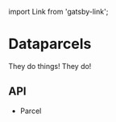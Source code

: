 import Link from 'gatsby-link';

# Dataparcels

They do things! They do!

## API

* <Link to="/api/Parcel">Parcel</Link>
